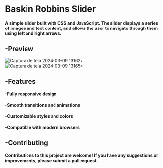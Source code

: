 # Baskin Robbins Slider
####  A simple slider built with CSS and JavaScript. The slider displays a series of images and text content, and allows the user to navigate through them using left and right arrows.

## -Preview
![Captura de tela 2024-03-09 131627](https://github.com/bruholiveira1998/Baskin-Robbins--Slider/assets/100050305/453193ed-c632-4945-8271-43225f036a13)
![Captura de tela 2024-03-09 131654](https://github.com/bruholiveira1998/Baskin-Robbins--Slider/assets/100050305/24b5d24d-3562-4d16-8167-0d40f7e7071c)

## -Features
#### -Fully responsive design
#### -Smooth transitions and animations
#### -Customizable styles and colors
#### -Compatible with modern browsers

## -Contributing
#### Contributions to this project are welcome! If you have any suggestions or improvements, please submit a pull request.


